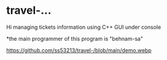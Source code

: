# travel-...
Hi 
managing tickets information using C++ 
GUI under console 

*the main programmer of this program is "behnam-sa"

https://github.com/ss53213/travel-/blob/main/demo.webp

